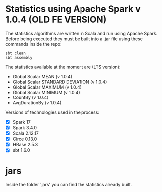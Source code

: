 # Statistics using Apache Spark v 1.0.4 (OLD FE VERSION)
The statistics algorithms are written in Scala and run using Apache Spark. Before being executed they must be built into a .jar file using these commands inside the repo:

    sbt clean
    sbt assembly

The statistics available at the moment are (LTS version):

 - Global Scalar MEAN (v 1.0.4)
 - Global Scalar STANDARD DEVIATION (v 1.0.4)
 - Global Scalar MAXIMUM (v 1.0.4)
 - Global Scalar MINIMUM (v 1.0.4)
 - CountBy (v 1.0.4)
 - AvgDurationBy (v 1.0.4)

Versions of technologies used in the process:
 
 - [x] Spark 17
 - [x] Spark 3.4.0
 - [x] Scala 2.12.17
 - [x] Circe 0.13.0
 - [x] HBase 2.5.3
 - [x] sbt 1.6.0

 # jars
 Inside the folder 'jars' you can find the statistics already built.
